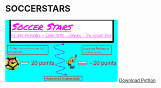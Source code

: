 # SOCCERSTARS
<img src="https://github.com/eportillo8215/SOCCERSTARS/blob/master/soocerstars/images/helperscreen.png" height="200px">
<a href="https://www.python.org/downloads/">Download Python</a>
